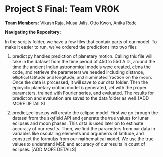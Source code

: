 # Project S Final: Team VROK

**Team Members:**  Vikash Raja, Musa Jalis, Otto Kwon, Anika Rede

**Navigating the Repository:** 

In the scripts folder, we have a few files that contain parts of our model. To make it easier to run, we've ordered the predictions into two files:

1. predict.py handles prediction of planetary motion. Calling this file will take in the dataset from the time period of 450 to 550 A.D., around the time the ancient Indian astronomical models were created, clena the code, and retrieve the parameters we needed including distance, elliptical latitude and longitude, and illuminated fraction on the moon. Once the data is processed, it will save to our data folder. Then the epicyclic planetary motion model is generated, set with the proper parameters, trained with Fourier series, and evaluated. The results for prediction and evaluation are saved to the data folder as well. [ADD MORE DETAILS]

2. predict_eclipse.py will create the eclipse model. First we go through the dataset from the skyfield API and generate the true values for lunar eclipses and moon phases. This data is used later on to estimate accuracy of our results. Then, we find the parameters from our data in variables like osculating elements and arguments of latitude, and construct the formulas from our mathematical model. We use the true values to understand MSE and accuracy of our results in count of eclipses. [ADD MORE DETAILS]
